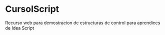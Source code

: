 # CursoIScript
Recurso web para demostracion de estructuras de control para aprendices de Idea Script

